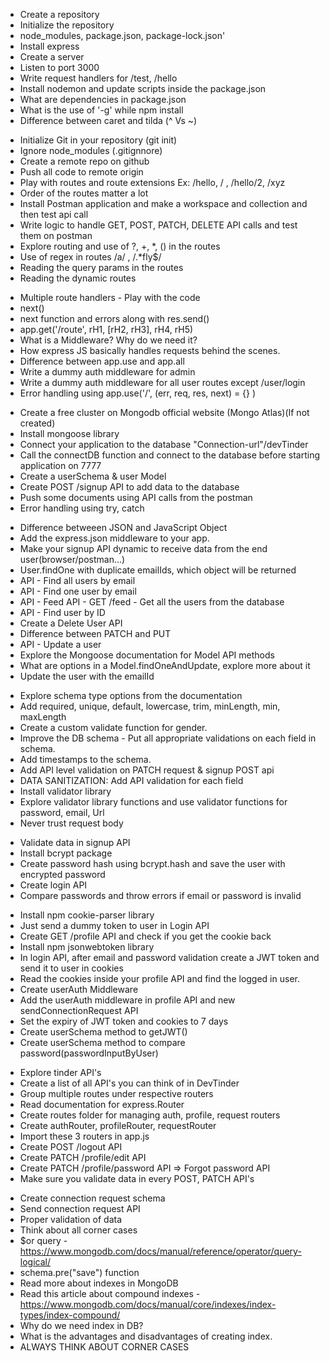 <!-- Episode 03 -->
- Create a repository
- Initialize the repository
- node_modules, package.json, package-lock.json'
- Install express
- Create a server
- Listen to port 3000
- Write request handlers for /test, /hello
- Install nodemon and update scripts inside the package.json
- What are dependencies in package.json
- What is the use of '-g' while npm install
- Difference between caret and tilda (^ Vs ~)

<!-- Episode 04 -->
- Initialize Git in your repository (git init)
- Ignore node_modules (.gitignnore)
- Create a remote repo on github
- Push all code to remote origin
- Play with routes and route extensions Ex: /hello, / , /hello/2, /xyz
- Order of the routes matter a lot
- Install Postman application and make a workspace and collection and then test api call
- Write logic to handle GET, POST, PATCH, DELETE API calls and test them on postman
- Explore routing and use of ?, +, *, () in the routes
- Use of regex in routes /a/ , /.*fly$/
- Reading the query params in the routes
- Reading the dynamic routes

<!-- Episode 05 -->
- Multiple route handlers - Play with the code
- next()
- next function and errors along with res.send()
- app.get('/route', rH1, [rH2, rH3], rH4, rH5)
- What is a Middleware? Why do we need it?
- How express JS basically handles requests behind the scenes.
- Difference between app.use and app.all
- Write a dummy auth middleware for admin
- Write a dummy auth middleware for all user routes except /user/login
- Error handling using app.use('/', (err, req, res, next) = {} )

<!-- Episode 06 -->
- Create a free cluster on Mongodb official website (Mongo Atlas)(If not created)
- Install mongoose library
- Connect your application to the database "Connection-url"/devTinder
- Call the connectDB function and connect to the database before starting application on 7777
- Create a userSchema & user Model
- Create POST /signup API to add data to the database
- Push some documents using API calls from the postman
- Error handling using try, catch

<!-- Episode 07 -->
- Difference betweeen JSON and JavaScript Object
- Add the express.json middleware to your app.
- Make your signup API dynamic to receive data from the end user(browser/postman...)
- User.findOne with duplicate emailIds, which object will be returned
- API - Find all users by email
- API - Find one user by email
- API - Feed API - GET /feed - Get all the users from the database
- API - Find user by ID
- Create a Delete User API
- Difference between PATCH and PUT
- API - Update a user
- Explore the Mongoose documentation for Model API methods
- What are options in a Model.findOneAndUpdate, explore more about it
- Update the user with the emailId

<!-- Episode 08 -->
- Explore schema type options from the documentation
- Add required, unique, default, lowercase, trim, minLength, min, maxLength
- Create a custom validate function for gender.
- Improve the DB schema - Put all appropriate validations on each field in schema.
- Add timestamps to the schema.
- Add API level validation on PATCH request & signup POST api
- DATA SANITIZATION: Add API validation for each field
- Install validator library
- Explore validator library functions and use validator functions for password, email, Url
- Never trust request body

<!-- Episode 09 -->
- Validate data in signup API
- Install bcrypt package
- Create password hash using bcrypt.hash and save the user with encrypted password
- Create login API
- Compare passwords and throw errors if email or password is invalid

<!-- Episode 10 -->
- Install npm cookie-parser library
- Just send a dummy token to user in Login API
- Create GET /profile API and check if you get the cookie back
- Install npm jsonwebtoken library
- In login API, after email and password validation create a JWT token and send it to user in cookies
- Read the cookies inside your profile API and find the logged in user.
- Create userAuth Middleware
- Add the userAuth middleware in profile API and new sendConnectionRequest API
- Set the expiry of JWT token and cookies to 7 days
- Create userSchema method to getJWT()
- Create userSchema method to compare password(passwordInputByUser)


<!-- Episode 11 -->
- Explore tinder API's
- Create a list of all API's you can think of in DevTinder
- Group multiple routes under respective routers
- Read documentation for express.Router
- Create routes folder for managing auth, profile, request routers
- Create authRouter, profileRouter, requestRouter
- Import these 3 routers in app.js
- Create POST /logout API
- Create PATCH /profile/edit API
- Create PATCH /profile/password API => Forgot password API
- Make sure you validate data in every POST, PATCH API's

<!-- Episode 12 -->
- Create connection request schema
- Send connection request API
- Proper validation of data
- Think about all corner cases
- $or query - https://www.mongodb.com/docs/manual/reference/operator/query-logical/
- schema.pre("save") function
- Read more about indexes in MongoDB
- Read this article about compound indexes - https://www.mongodb.com/docs/manual/core/indexes/index-types/index-compound/
- Why do we need index in DB?
- What is the advantages and disadvantages of creating index.
- ALWAYS THINK ABOUT CORNER CASES